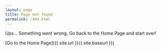 ```yaml
---
layout: page
title: Page not found
permalink: /404.html
---
```


Ups... Something went wrong. Go back to the Home Page and start over!

[Go to the Home Page]({{ site.url }}{{ site.baseurl }})
